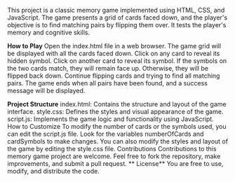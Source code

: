  
This project is a classic memory game implemented using HTML, CSS, and JavaScript. The game presents a grid of cards faced down, and the player's objective is to find matching pairs by flipping them over. It tests the player's memory and cognitive skills.

**How to Play**
Open the index.html file in a web browser.
The game grid will be displayed with all the cards faced down.
Click on any card to reveal its hidden symbol.
Click on another card to reveal its symbol.
If the symbols on the two cards match, they will remain face up. Otherwise, they will be flipped back down.
Continue flipping cards and trying to find all matching pairs.
The game ends when all pairs have been found, and a success message will be displayed.

**Project Structure**
index.html: Contains the structure and layout of the game interface.
style.css: Defines the styles and visual appearance of the game.
script.js: Implements the game logic and functionality using JavaScript.
How to Customize
To modify the number of cards or the symbols used, you can edit the script.js file. Look for the variables numberOfCards and cardSymbols to make changes.
You can also modify the styles and layout of the game by editing the style.css file.
Contributions
Contributions to this memory game project are welcome. Feel free to fork the repository, make improvements, and submit a pull request.
**
License**
You are free to use, modify, and distribute the code.
